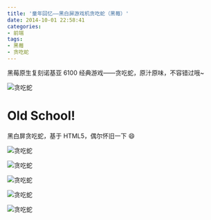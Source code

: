 ```yaml
---
title: '童年回忆——黑白屏游戏机贪吃蛇（黑莓）'
date: 2014-10-01 22:58:41
categories:
- 前端
tags:
- 黑莓
- 贪吃蛇
---
```


黑莓原生复刻诺基亚 6100 经典游戏——贪吃蛇，原汁原味，不容错过哦~

<!-- more -->

![贪吃蛇](/post-images/tong-nian-hui-yi-hei-bai-ping-you-xi-ji-tan-chi-she-hei-mei.png)

# Old School!

黑白屏贪吃蛇，基于 HTML5，偶尔怀旧一下 😄

![贪吃蛇](/post-images/1560671915976.png)

![贪吃蛇](/post-images/1560671920494.png)

![贪吃蛇](/post-images/1560671924454.png)

![贪吃蛇](/post-images/1560671928626.png)

![贪吃蛇](/post-images/1560671933424.png)
